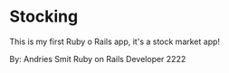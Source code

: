 # Stocking

This is my first Ruby o Rails app, it's a stock market app!

By: Andries Smit
Ruby on Rails Developer 2222